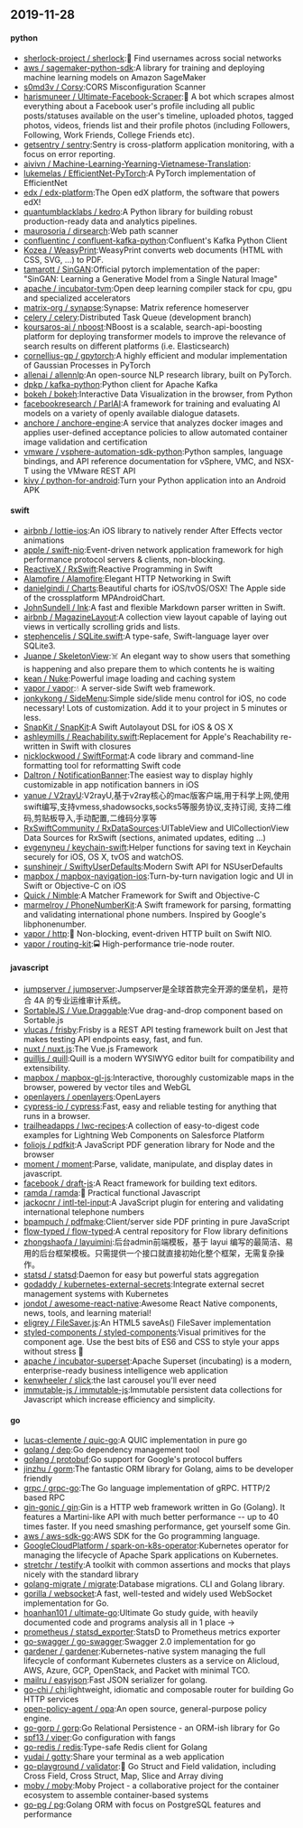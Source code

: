 ## 2019-11-28

#### python
* [sherlock-project / sherlock](https://github.com/sherlock-project/sherlock):🔎
Find usernames across social networks
* [aws / sagemaker-python-sdk](https://github.com/aws/sagemaker-python-sdk):A library for training and deploying machine learning models on Amazon SageMaker
* [s0md3v / Corsy](https://github.com/s0md3v/Corsy):CORS Misconfiguration Scanner
* [harismuneer / Ultimate-Facebook-Scraper](https://github.com/harismuneer/Ultimate-Facebook-Scraper):🤖
A bot which scrapes almost everything about a Facebook user's profile including all public posts/statuses available on the user's timeline, uploaded photos, tagged photos, videos, friends list and their profile photos (including Followers, Following, Work Friends, College Friends etc).
* [getsentry / sentry](https://github.com/getsentry/sentry):Sentry is cross-platform application monitoring, with a focus on error reporting.
* [aivivn / Machine-Learning-Yearning-Vietnamese-Translation](https://github.com/aivivn/Machine-Learning-Yearning-Vietnamese-Translation):
* [lukemelas / EfficientNet-PyTorch](https://github.com/lukemelas/EfficientNet-PyTorch):A PyTorch implementation of EfficientNet
* [edx / edx-platform](https://github.com/edx/edx-platform):The Open edX platform, the software that powers edX!
* [quantumblacklabs / kedro](https://github.com/quantumblacklabs/kedro):A Python library for building robust production-ready data and analytics pipelines.
* [maurosoria / dirsearch](https://github.com/maurosoria/dirsearch):Web path scanner
* [confluentinc / confluent-kafka-python](https://github.com/confluentinc/confluent-kafka-python):Confluent's Kafka Python Client
* [Kozea / WeasyPrint](https://github.com/Kozea/WeasyPrint):WeasyPrint converts web documents (HTML with CSS, SVG, …) to PDF.
* [tamarott / SinGAN](https://github.com/tamarott/SinGAN):Official pytorch implementation of the paper: "SinGAN: Learning a Generative Model from a Single Natural Image"
* [apache / incubator-tvm](https://github.com/apache/incubator-tvm):Open deep learning compiler stack for cpu, gpu and specialized accelerators
* [matrix-org / synapse](https://github.com/matrix-org/synapse):Synapse: Matrix reference homeserver
* [celery / celery](https://github.com/celery/celery):Distributed Task Queue (development branch)
* [koursaros-ai / nboost](https://github.com/koursaros-ai/nboost):NBoost is a scalable, search-api-boosting platform for deploying transformer models to improve the relevance of search results on different platforms (i.e. Elasticsearch)
* [cornellius-gp / gpytorch](https://github.com/cornellius-gp/gpytorch):A highly efficient and modular implementation of Gaussian Processes in PyTorch
* [allenai / allennlp](https://github.com/allenai/allennlp):An open-source NLP research library, built on PyTorch.
* [dpkp / kafka-python](https://github.com/dpkp/kafka-python):Python client for Apache Kafka
* [bokeh / bokeh](https://github.com/bokeh/bokeh):Interactive Data Visualization in the browser, from Python
* [facebookresearch / ParlAI](https://github.com/facebookresearch/ParlAI):A framework for training and evaluating AI models on a variety of openly available dialogue datasets.
* [anchore / anchore-engine](https://github.com/anchore/anchore-engine):A service that analyzes docker images and applies user-defined acceptance policies to allow automated container image validation and certification
* [vmware / vsphere-automation-sdk-python](https://github.com/vmware/vsphere-automation-sdk-python):Python samples, language bindings, and API reference documentation for vSphere, VMC, and NSX-T using the VMware REST API
* [kivy / python-for-android](https://github.com/kivy/python-for-android):Turn your Python application into an Android APK

#### swift
* [airbnb / lottie-ios](https://github.com/airbnb/lottie-ios):An iOS library to natively render After Effects vector animations
* [apple / swift-nio](https://github.com/apple/swift-nio):Event-driven network application framework for high performance protocol servers & clients, non-blocking.
* [ReactiveX / RxSwift](https://github.com/ReactiveX/RxSwift):Reactive Programming in Swift
* [Alamofire / Alamofire](https://github.com/Alamofire/Alamofire):Elegant HTTP Networking in Swift
* [danielgindi / Charts](https://github.com/danielgindi/Charts):Beautiful charts for iOS/tvOS/OSX! The Apple side of the crossplatform MPAndroidChart.
* [JohnSundell / Ink](https://github.com/JohnSundell/Ink):A fast and flexible Markdown parser written in Swift.
* [airbnb / MagazineLayout](https://github.com/airbnb/MagazineLayout):A collection view layout capable of laying out views in vertically scrolling grids and lists.
* [stephencelis / SQLite.swift](https://github.com/stephencelis/SQLite.swift):A type-safe, Swift-language layer over SQLite3.
* [Juanpe / SkeletonView](https://github.com/Juanpe/SkeletonView):☠️
An elegant way to show users that something is happening and also prepare them to which contents he is waiting
* [kean / Nuke](https://github.com/kean/Nuke):Powerful image loading and caching system
* [vapor / vapor](https://github.com/vapor/vapor):💧
A server-side Swift web framework.
* [jonkykong / SideMenu](https://github.com/jonkykong/SideMenu):Simple side/slide menu control for iOS, no code necessary! Lots of customization. Add it to your project in 5 minutes or less.
* [SnapKit / SnapKit](https://github.com/SnapKit/SnapKit):A Swift Autolayout DSL for iOS & OS X
* [ashleymills / Reachability.swift](https://github.com/ashleymills/Reachability.swift):Replacement for Apple's Reachability re-written in Swift with closures
* [nicklockwood / SwiftFormat](https://github.com/nicklockwood/SwiftFormat):A code library and command-line formatting tool for reformatting Swift code
* [Daltron / NotificationBanner](https://github.com/Daltron/NotificationBanner):The easiest way to display highly customizable in app notification banners in iOS
* [yanue / V2rayU](https://github.com/yanue/V2rayU):V2rayU,基于v2ray核心的mac版客户端,用于科学上网,使用swift编写,支持vmess,shadowsocks,socks5等服务协议,支持订阅, 支持二维码,剪贴板导入,手动配置,二维码分享等
* [RxSwiftCommunity / RxDataSources](https://github.com/RxSwiftCommunity/RxDataSources):UITableView and UICollectionView Data Sources for RxSwift (sections, animated updates, editing ...)
* [evgenyneu / keychain-swift](https://github.com/evgenyneu/keychain-swift):Helper functions for saving text in Keychain securely for iOS, OS X, tvOS and watchOS.
* [sunshinejr / SwiftyUserDefaults](https://github.com/sunshinejr/SwiftyUserDefaults):Modern Swift API for NSUserDefaults
* [mapbox / mapbox-navigation-ios](https://github.com/mapbox/mapbox-navigation-ios):Turn-by-turn navigation logic and UI in Swift or Objective-C on iOS
* [Quick / Nimble](https://github.com/Quick/Nimble):A Matcher Framework for Swift and Objective-C
* [marmelroy / PhoneNumberKit](https://github.com/marmelroy/PhoneNumberKit):A Swift framework for parsing, formatting and validating international phone numbers. Inspired by Google's libphonenumber.
* [vapor / http](https://github.com/vapor/http):🚀
Non-blocking, event-driven HTTP built on Swift NIO.
* [vapor / routing-kit](https://github.com/vapor/routing-kit):🚍
High-performance trie-node router.

#### javascript
* [jumpserver / jumpserver](https://github.com/jumpserver/jumpserver):Jumpserver是全球首款完全开源的堡垒机，是符合 4A 的专业运维审计系统。
* [SortableJS / Vue.Draggable](https://github.com/SortableJS/Vue.Draggable):Vue drag-and-drop component based on Sortable.js
* [vlucas / frisby](https://github.com/vlucas/frisby):Frisby is a REST API testing framework built on Jest that makes testing API endpoints easy, fast, and fun.
* [nuxt / nuxt.js](https://github.com/nuxt/nuxt.js):The Vue.js Framework
* [quilljs / quill](https://github.com/quilljs/quill):Quill is a modern WYSIWYG editor built for compatibility and extensibility.
* [mapbox / mapbox-gl-js](https://github.com/mapbox/mapbox-gl-js):Interactive, thoroughly customizable maps in the browser, powered by vector tiles and WebGL
* [openlayers / openlayers](https://github.com/openlayers/openlayers):OpenLayers
* [cypress-io / cypress](https://github.com/cypress-io/cypress):Fast, easy and reliable testing for anything that runs in a browser.
* [trailheadapps / lwc-recipes](https://github.com/trailheadapps/lwc-recipes):A collection of easy-to-digest code examples for Lightning Web Components on Salesforce Platform
* [foliojs / pdfkit](https://github.com/foliojs/pdfkit):A JavaScript PDF generation library for Node and the browser
* [moment / moment](https://github.com/moment/moment):Parse, validate, manipulate, and display dates in javascript.
* [facebook / draft-js](https://github.com/facebook/draft-js):A React framework for building text editors.
* [ramda / ramda](https://github.com/ramda/ramda):🐏
Practical functional Javascript
* [jackocnr / intl-tel-input](https://github.com/jackocnr/intl-tel-input):A JavaScript plugin for entering and validating international telephone numbers
* [bpampuch / pdfmake](https://github.com/bpampuch/pdfmake):Client/server side PDF printing in pure JavaScript
* [flow-typed / flow-typed](https://github.com/flow-typed/flow-typed):A central repository for Flow library definitions
* [zhongshaofa / layuimini](https://github.com/zhongshaofa/layuimini):后台admin前端模板，基于 layui 编写的最简洁、易用的后台框架模板。只需提供一个接口就直接初始化整个框架，无需复杂操作。
* [statsd / statsd](https://github.com/statsd/statsd):Daemon for easy but powerful stats aggregation
* [godaddy / kubernetes-external-secrets](https://github.com/godaddy/kubernetes-external-secrets):Integrate external secret management systems with Kubernetes
* [jondot / awesome-react-native](https://github.com/jondot/awesome-react-native):Awesome React Native components, news, tools, and learning material!
* [eligrey / FileSaver.js](https://github.com/eligrey/FileSaver.js):An HTML5 saveAs() FileSaver implementation
* [styled-components / styled-components](https://github.com/styled-components/styled-components):Visual primitives for the component age. Use the best bits of ES6 and CSS to style your apps without stress
💅
* [apache / incubator-superset](https://github.com/apache/incubator-superset):Apache Superset (incubating) is a modern, enterprise-ready business intelligence web application
* [kenwheeler / slick](https://github.com/kenwheeler/slick):the last carousel you'll ever need
* [immutable-js / immutable-js](https://github.com/immutable-js/immutable-js):Immutable persistent data collections for Javascript which increase efficiency and simplicity.

#### go
* [lucas-clemente / quic-go](https://github.com/lucas-clemente/quic-go):A QUIC implementation in pure go
* [golang / dep](https://github.com/golang/dep):Go dependency management tool
* [golang / protobuf](https://github.com/golang/protobuf):Go support for Google's protocol buffers
* [jinzhu / gorm](https://github.com/jinzhu/gorm):The fantastic ORM library for Golang, aims to be developer friendly
* [grpc / grpc-go](https://github.com/grpc/grpc-go):The Go language implementation of gRPC. HTTP/2 based RPC
* [gin-gonic / gin](https://github.com/gin-gonic/gin):Gin is a HTTP web framework written in Go (Golang). It features a Martini-like API with much better performance -- up to 40 times faster. If you need smashing performance, get yourself some Gin.
* [aws / aws-sdk-go](https://github.com/aws/aws-sdk-go):AWS SDK for the Go programming language.
* [GoogleCloudPlatform / spark-on-k8s-operator](https://github.com/GoogleCloudPlatform/spark-on-k8s-operator):Kubernetes operator for managing the lifecycle of Apache Spark applications on Kubernetes.
* [stretchr / testify](https://github.com/stretchr/testify):A toolkit with common assertions and mocks that plays nicely with the standard library
* [golang-migrate / migrate](https://github.com/golang-migrate/migrate):Database migrations. CLI and Golang library.
* [gorilla / websocket](https://github.com/gorilla/websocket):A fast, well-tested and widely used WebSocket implementation for Go.
* [hoanhan101 / ultimate-go](https://github.com/hoanhan101/ultimate-go):Ultimate Go study guide, with heavily documented code and programs analysis all in 1 place →
* [prometheus / statsd_exporter](https://github.com/prometheus/statsd_exporter):StatsD to Prometheus metrics exporter
* [go-swagger / go-swagger](https://github.com/go-swagger/go-swagger):Swagger 2.0 implementation for go
* [gardener / gardener](https://github.com/gardener/gardener):Kubernetes-native system managing the full lifecycle of conformant Kubernetes clusters as a service on Alicloud, AWS, Azure, GCP, OpenStack, and Packet with minimal TCO.
* [mailru / easyjson](https://github.com/mailru/easyjson):Fast JSON serializer for golang.
* [go-chi / chi](https://github.com/go-chi/chi):lightweight, idiomatic and composable router for building Go HTTP services
* [open-policy-agent / opa](https://github.com/open-policy-agent/opa):An open source, general-purpose policy engine.
* [go-gorp / gorp](https://github.com/go-gorp/gorp):Go Relational Persistence - an ORM-ish library for Go
* [spf13 / viper](https://github.com/spf13/viper):Go configuration with fangs
* [go-redis / redis](https://github.com/go-redis/redis):Type-safe Redis client for Golang
* [yudai / gotty](https://github.com/yudai/gotty):Share your terminal as a web application
* [go-playground / validator](https://github.com/go-playground/validator):💯
Go Struct and Field validation, including Cross Field, Cross Struct, Map, Slice and Array diving
* [moby / moby](https://github.com/moby/moby):Moby Project - a collaborative project for the container ecosystem to assemble container-based systems
* [go-pg / pg](https://github.com/go-pg/pg):Golang ORM with focus on PostgreSQL features and performance
